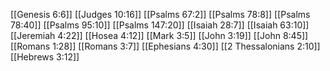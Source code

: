 [[Genesis 6:6]]
[[Judges 10:16]]
[[Psalms 67:2]]
[[Psalms 78:8]]
[[Psalms 78:40]]
[[Psalms 95:10]]
[[Psalms 147:20]]
[[Isaiah 28:7]]
[[Isaiah 63:10]]
[[Jeremiah 4:22]]
[[Hosea 4:12]]
[[Mark 3:5]]
[[John 3:19]]
[[John 8:45]]
[[Romans 1:28]]
[[Romans 3:7]]
[[Ephesians 4:30]]
[[2 Thessalonians 2:10]]
[[Hebrews 3:12]]
